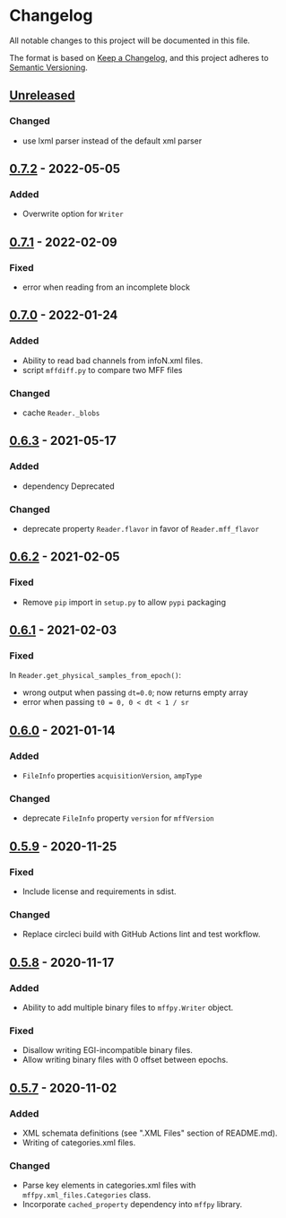 # Changelog
All notable changes to this project will be documented in this file.

The format is based on [Keep a Changelog](https://keepachangelog.com/en/1.0.0/),
and this project adheres to [Semantic Versioning](https://semver.org/spec/v2.0.0.html).

## [Unreleased]

### Changed
- use lxml parser instead of the default xml parser

## [0.7.2] - 2022-05-05
### Added
- Overwrite option for `Writer`

## [0.7.1] - 2022-02-09
### Fixed
- error when reading from an incomplete block

## [0.7.0] - 2022-01-24
### Added
- Ability to read bad channels from infoN.xml files.
- script `mffdiff.py` to compare two MFF files

### Changed
- cache `Reader._blobs`

## [0.6.3] - 2021-05-17
### Added
- dependency Deprecated

### Changed
- deprecate property `Reader.flavor` in favor of `Reader.mff_flavor`

## [0.6.2] - 2021-02-05
### Fixed
- Remove `pip` import in `setup.py` to allow `pypi` packaging

## [0.6.1] - 2021-02-03
### Fixed
In `Reader.get_physical_samples_from_epoch()`:

- wrong output when passing `dt=0.0`; now returns empty array
- error when passing `t0 = 0, 0 < dt < 1 / sr`

## [0.6.0] - 2021-01-14
### Added
- `FileInfo` properties `acquisitionVersion`, `ampType`

### Changed
- deprecate `FileInfo` property `version` for `mffVersion`

## [0.5.9] - 2020-11-25
### Fixed
- Include license and requirements in sdist.

### Changed
- Replace circleci build with GitHub Actions lint and test workflow.

## [0.5.8] - 2020-11-17
### Added
- Ability to add multiple binary files to `mffpy.Writer` object.

### Fixed
- Disallow writing EGI-incompatible binary files.
- Allow writing binary files with 0 offset between epochs.

## [0.5.7] - 2020-11-02
### Added
- XML schemata definitions (see ".XML Files" section of README.md).
- Writing of categories.xml files.

### Changed
- Parse key elements in categories.xml files with `mffpy.xml_files.Categories` class.
- Incorporate `cached_property` dependency into `mffpy` library.

[Unreleased]: https://github.com/bel-public/mffpy/compare/v0.7.2...HEAD
[0.7.2]: https://github.com/bel-public/mffpy/compare/v0.7.1...v0.7.2
[0.7.1]: https://github.com/bel-public/mffpy/compare/v0.7.0...v0.7.1
[0.7.0]: https://github.com/bel-public/mffpy/compare/v0.6.3...v0.7.0
[0.6.3]: https://github.com/bel-public/mffpy/compare/v0.6.2...v0.6.3
[0.6.2]: https://github.com/bel-public/mffpy/compare/v0.6.1...v0.6.2
[0.6.1]: https://github.com/bel-public/mffpy/compare/v0.6.0...v0.6.1
[0.6.0]: https://github.com/bel-public/mffpy/compare/v0.5.9...v0.6.0
[0.5.9]: https://github.com/bel-public/mffpy/compare/v0.5.8...v0.5.9
[0.5.8]: https://github.com/bel-public/mffpy/compare/v0.5.7...v0.5.8
[0.5.7]: https://github.com/bel-public/mffpy/releases/tag/v0.5.7
